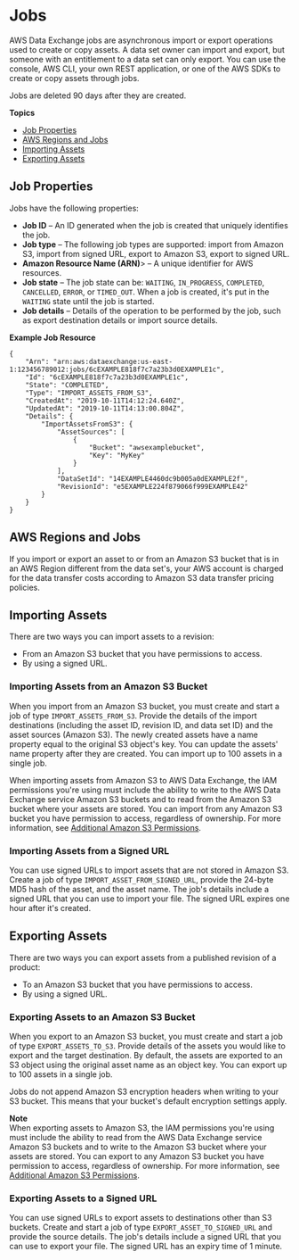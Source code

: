 # Jobs<a name="jobs"></a>

AWS Data Exchange jobs are asynchronous import or export operations used to create or copy assets\. A data set owner can import and export, but someone with an entitlement to a data set can only export\. You can use the console, AWS CLI, your own REST application, or one of the AWS SDKs to create or copy assets through jobs\.

Jobs are deleted 90 days after they are created\.

**Topics**
+ [Job Properties](#job-properties)
+ [AWS Regions and Jobs](#jobs-regions)
+ [Importing Assets](#importing-assets)
+ [Exporting Assets](#exporting-assets)

## Job Properties<a name="job-properties"></a>

Jobs have the following properties:
+ **Job ID** – An ID generated when the job is created that uniquely identifies the job\. 
+ **Job type** – The following job types are supported: import from Amazon S3, import from signed URL, export to Amazon S3, export to signed URL\. 
+ **Amazon Resource Name \(ARN\)**> – A unique identifier for AWS resources\.
+ **Job state** – The job state can be: `WAITING`, `IN_PROGRESS`, `COMPLETED`, `CANCELLED`, `ERROR`, or `TIMED_OUT`\. When a job is created, it's put in the `WAITING` state until the job is started\.
+ **Job details** – Details of the operation to be performed by the job, such as export destination details or import source details\.

**Example Job Resource**  

```
{
    "Arn": "arn:aws:dataexchange:us-east-1:123456789012:jobs/6cEXAMPLE818f7c7a23b3d0EXAMPLE1c",
    "Id": "6cEXAMPLE818f7c7a23b3d0EXAMPLE1c",
    "State": "COMPLETED",
    "Type": "IMPORT_ASSETS_FROM_S3",
    "CreatedAt": "2019-10-11T14:12:24.640Z",
    "UpdatedAt": "2019-10-11T14:13:00.804Z",
    "Details": {
        "ImportAssetsFromS3": {
            "AssetSources": [
                {
                    "Bucket": "awsexamplebucket",
                    "Key": "MyKey"
                }
            ],
            "DataSetId": "14EXAMPLE4460dc9b005a0dEXAMPLE2f",
            "RevisionId": "e5EXAMPLE224f879066f999EXAMPLE42"
        }
    }
}
```

## AWS Regions and Jobs<a name="jobs-regions"></a>

If you import or export an asset to or from an Amazon S3 bucket that is in an AWS Region different from the data set's, your AWS account is charged for the data transfer costs according to Amazon S3 data transfer pricing policies\.

## Importing Assets<a name="importing-assets"></a>

There are two ways you can import assets to a revision:
+ From an Amazon S3 bucket that you have permissions to access\. 
+ By using a signed URL\.

### Importing Assets from an Amazon S3 Bucket<a name="importing-from-s3"></a>

When you import from an Amazon S3 bucket, you must create and start a job of type `IMPORT_ASSETS_FROM_S3`\. Provide the details of the import destinations \(including the asset ID, revision ID, and data set ID\) and the asset sources \(Amazon S3\)\. The newly created assets have a name property equal to the original S3 object's key\. You can update the assets' name property after they are created\. You can import up to 100 assets in a single job\.

When importing assets from Amazon S3 to AWS Data Exchange, the IAM permissions you're using must include the ability to write to the AWS Data Exchange service Amazon S3 buckets and to read from the Amazon S3 bucket where your assets are stored\. You can import from any Amazon S3 bucket you have permission to access, regardless of ownership\. For more information, see [Additional Amazon S3 Permissions](access-control.md#additional-s3-permissions)\.

### Importing Assets from a Signed URL<a name="importing-from-url"></a>

You can use signed URLs to import assets that are not stored in Amazon S3\. Create a job of type `IMPORT_ASSET_FROM_SIGNED_URL`, provide the 24\-byte MD5 hash of the asset, and the asset name\. The job's details include a signed URL that you can use to import your file\. The signed URL expires one hour after it's created\.

## Exporting Assets<a name="exporting-assets"></a>

There are two ways you can export assets from a published revision of a product:
+ To an Amazon S3 bucket that you have permissions to access\. 
+ By using a signed URL\.

### Exporting Assets to an Amazon S3 Bucket<a name="exporting-from-s3"></a>

When you export to an Amazon S3 bucket, you must create and start a job of type `EXPORT_ASSETS_TO_S3`\. Provide details of the assets you would like to export and the target destination\. By default, the assets are exported to an S3 object using the original asset name as an object key\. You can export up to 100 assets in a single job\.

Jobs do not append Amazon S3 encryption headers when writing to your S3 bucket\. This means that your bucket's default encryption settings apply\.

**Note**  
When exporting assets to Amazon S3, the IAM permissions you're using must include the ability to read from the AWS Data Exchange service Amazon S3 buckets and to write to the Amazon S3 bucket where your assets are stored\. You can export to any Amazon S3 bucket you have permission to access, regardless of ownership\. For more information, see [Additional Amazon S3 Permissions](access-control.md#additional-s3-permissions)\.

### Exporting Assets to a Signed URL<a name="Exporting-from-url"></a>

You can use signed URLs to export assets to destinations other than S3 buckets\. Create and start a job of type `EXPORT_ASSET_TO_SIGNED_URL` and provide the source details\. The job's details include a signed URL that you can use to export your file\. The signed URL has an expiry time of 1 minute\.